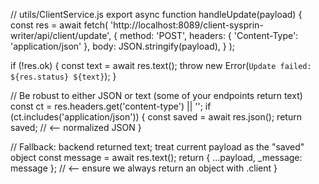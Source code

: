 // utils/ClientService.js
export async function handleUpdate(payload) {
  const res = await fetch(
    'http://localhost:8089/client-sysprin-writer/api/client/update',
    {
      method: 'POST',
      headers: { 'Content-Type': 'application/json' },
      body: JSON.stringify(payload),
    }
  );

  if (!res.ok) {
    const text = await res.text();
    throw new Error(`Update failed: ${res.status} ${text}`);
  }

  // Be robust to either JSON or text (some of your endpoints return text)
  const ct = res.headers.get('content-type') || '';
  if (ct.includes('application/json')) {
    const saved = await res.json();
    return saved;                        // <-- normalized JSON
  }

  // Fallback: backend returned text; treat current payload as the "saved" object
  const message = await res.text();
  return { ...payload, _message: message }; // <-- ensure we always return an object with .client
}
